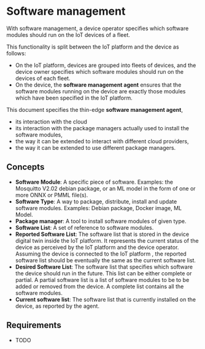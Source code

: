 # Software management

With software management, a device operator specifies which software modules should run on the IoT devices of a fleet.

This functionality is split between the IoT platform and the device as follows:
* On the IoT platform, devices are grouped into fleets of devices,
  and the device owner specifies which software modules should run on the devices of each fleet.  
* On the device, the __software management agent__ ensures that the software modules running on the device
  are exactly those modules which have been specified in the IoT platform.

This document specifies the thin-edge __software management agent__,
* its interaction with the cloud
* its interaction with the package managers actually used to install the software modules,
* the way it can be extended to interact with different cloud providers,
* the way it can be extended to use different package managers.

## Concepts

* __Software Module__: A specific piece of software.
  Examples: the Mosquitto V2.02 debian package, or an ML model in the form of one or more ONNX or PMML file(s). 
* __Software Type__: A way to package, distribute, install and update software modules.
  Examples: Debian package, Docker image, ML Model.
* __Package manager__: A tool to install software modules of given type.
* __Software List__: A set of reference to software modules.
* __Reported Software List__:
  The software list that is stored in the device digital twin inside the IoT platform.
  It represents the current status of the device as perceived by the IoT platform and the device operator.
  Assuming the device is connected to the IoT platform ,
  the reported software list should be eventually the same as the current software list. 
* __Desired Software List__: The software list that specifies which software the device should run in the future.
  This list can be either complete or partial.
  A partial software list is a list of software modules to be to be added or removed from the device.
  A complete list contains all the software modules.
* __Current software list__: The software list that is currently installed on the device, as reported by the agent. 

## Requirements

* TODO
